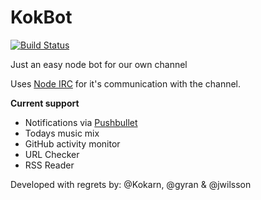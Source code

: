 KokBot
======

[![Build Status](https://travis-ci.org/kokarn/KokBot.svg?branch=master)](https://travis-ci.org/kokarn/KokBot)

Just an easy node bot for our own channel

Uses [Node IRC](https://github.com/martynsmith/node-irc) for it's communication with the channel.

**Current support**

* Notifications via [Pushbullet](http://pushbullet.com)
* Todays music mix
* GitHub activity monitor
* URL Checker
* RSS Reader

Developed with regrets by: @Kokarn, @gyran & @jwilsson

